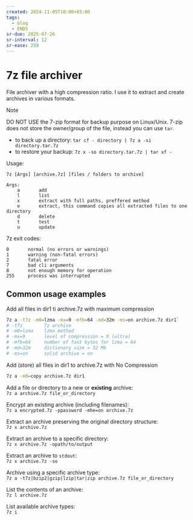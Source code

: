 ```yaml
---
created: 2024-11-05T10:00+03:00
tags:
  - blog
  - ENDS
sr-due: 2025-07-26
sr-interval: 12
sr-ease: 259
---
```


# 7z file archiver

File archiver with a high compression ratio. I use it to extract and create archives in various formats.

> [!NOTE]
> DO NOT USE the 7-zip format for backup purpose on Linux/Unix. 7-zip does not store the owner/group of the file, instead you can use `tar`.
>
> - to back up a directory: `tar cf - directory | 7z a -si directory.tar.7z`
> - to restore your backup: `7z x -so directory.tar.7z | tar xf -`

Usage:

    7z [Args] [archive.7z] [files / folders to archive]

    Args:
        a       add
        l       list
        x       extract with full paths, preffered method
        e       extract, this command copies all extracted files to one directory
        d       delete
        t       test
        u       update

7z exit codes:

    0       normal (no errors or warnings)
    1       warning (non-fatal errors)
    2       fatal error
    7       bad cli arguments
    8       not enough memory for operation
    255     process was interrupted

## Common usage examples

Add all files in dir1 ti archive.7z with maximum compression

```sh
7z a -t7z -m0=lzma -mx=9 -mfb=64 -md=32m -ms=on archive.7z dir1`
# -t7z        7z archive
# -m0=lzma    lzma method
# -mx=9       level of compression = 9 (ultra)
# -mfb=64     number of fast bytes for lzma = 64
# -md=32m     dictionary size = 32 Mb
# -ms=on      solid archive = on
```

Add (store) all files in dir1 to archive.7z with No Compression
<br class="f">
```sh
7z a -m0=copy archive.7z dir1
```

Add a file or directory to a new or **existing** archive:
<br class="f">
`7z a archive.7z file_or_directory`

Encrypt an existing archive (including filenames):
<br class="f">
`7z a encrypted.7z -ppassword -mhe=on archive.7z`

Extract an archive preserving the original directory structure:
<br class="f">
`7z x archive.7z`

Extract an archive to a specific directory:
<br class="f">
`7z x archive.7z -opath/to/output`

Extract an archive to `stdout`:
<br class="f">
`7z x archive.7z -so`

Archive using a specific archive type:
<br class="f">
`7z a -t7z|bzip2|gzip|lzip|tar|zip archive.7z file_or_directory`

List the contents of an archive:
<br class="f">
`7z l archive.7z`

List available archive types:
<br class="f">
`7z i`
